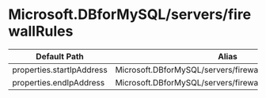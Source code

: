 # Microsoft.DBforMySQL/servers/firewallRules

| Default Path | Alias |
|---|---|
| properties.startIpAddress | Microsoft.DBforMySQL/servers/firewallRules/startIpAddress |
| properties.endIpAddress | Microsoft.DBforMySQL/servers/firewallRules/endIpAddress |

